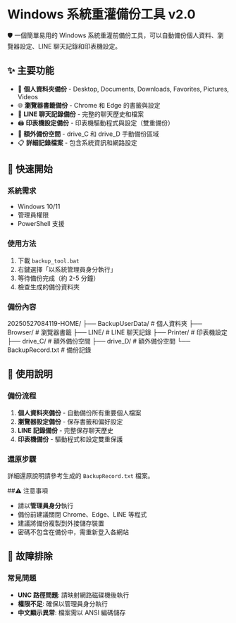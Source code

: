 # Windows 系統重灌備份工具 v2.0

🛡️ 一個簡單易用的 Windows 系統重灌前備份工具，可以自動備份個人資料、瀏覽器設定、LINE 聊天記錄和印表機設定。

## ✨ 主要功能

- 📁 **個人資料夾備份** - Desktop, Documents, Downloads, Favorites, Pictures, Videos
- 🌐 **瀏覽器書籤備份** - Chrome 和 Edge 的書籤與設定
- 💬 **LINE 聊天記錄備份** - 完整的聊天歷史和檔案
- 🖨️ **印表機設定備份** - 印表機驅動程式與設定（雙重備份）
- 💾 **額外備份空間** - drive_C 和 drive_D 手動備份區域
- 📋 **詳細記錄檔案** - 包含系統資訊和網路設定

## 🚀 快速開始

### 系統需求
- Windows 10/11
- 管理員權限
- PowerShell 支援

### 使用方法
1. 下載 `backup_tool.bat`
2. 右鍵選擇「以系統管理員身分執行」
3. 等待備份完成（約 2-5 分鐘）
4. 檢查生成的備份資料夾

### 備份內容
20250527084119-HOME/
├── BackupUserData/      # 個人資料夾
├── Browser/             # 瀏覽器書籤
├── LINE/                # LINE 聊天記錄
├── Printer/             # 印表機設定
├── drive_C/             # 額外備份空間
├── drive_D/             # 額外備份空間
└── BackupRecord.txt     # 備份記錄

## 📖 使用說明

### 備份流程
1. **個人資料夾備份** - 自動備份所有重要個人檔案
2. **瀏覽器設定備份** - 保存書籤和偏好設定
3. **LINE 記錄備份** - 完整保存聊天歷史
4. **印表機備份** - 驅動程式和設定雙重保護

### 還原步驟
詳細還原說明請參考生成的 `BackupRecord.txt` 檔案。

##⚠️ 注意事項

- 請以**管理員身分**執行
- 備份前建議關閉 Chrome、Edge、LINE 等程式
- 建議將備份複製到外接儲存裝置
- 密碼不包含在備份中，需重新登入各網站

## 🐛 故障排除

### 常見問題
- **UNC 路徑問題**: 請映射網路磁碟機後執行
- **權限不足**: 確保以管理員身分執行
- **中文顯示異常**: 檔案需以 ANSI 編碼儲存